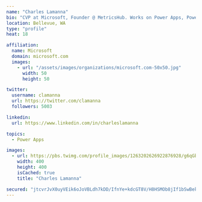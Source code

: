 ```yaml
---
name: "Charles Lamanna"
bio: "CVP at Microsoft, Founder @ MetricsHub. Works on Power Apps, Power Automate, Power Virtual Agent, Common Data Service and Dynamics 365."
location: Bellevue, WA
type: "profile"
heat: 18

affiliation:
  name: Microsoft
  domain: microsoft.com
  images:
    - url: "/assets/images/organizations/microsoft.com-50x50.jpg"
      width: 50
      height: 50

twitter:
  username: clamanna
  url: https://twitter.com/clamanna
  followers: 5003

linkedin:
  url: https://www.linkedin.com/in/charleslamanna

topics:
  - Power Apps

images:
  - url: https://pbs.twimg.com/profile_images/1263202626922876928/g6qGbHZ-_400x400.jpg
    width: 400
    height: 400
    isCached: true
    title: "Charles Lamanna"

secured: "jtcvrJvX0uyVEik6oJoVBLdh7kDD/IfnYe+kdcGT8V/H8HSMOb8jIf1bSwBekSpLiN9cTYglrqXvETlWrjiTsAKlR0TQhw3WLiwX88ZJmGQMhq6+5Lc2lPUpF55U4rWvf64Qub3FXj+pcFZ78scDPpmnH/TU8zIsiFe5kvNXs/ksZli5VU3dPdc3DDaG3M+spEzya1I+QRKdiZsfzlmhKpJ7X3Z0eXAVzJrP90De2nDuQRvYaJVdNYX9ChD3ThFBQjAMpI/7Kw8bXhjo1pAsdJtPDQQ4uioOiqytPpw5qad5xZ/EIBr0pZAGZLlYne5brbUwrdMzDMuXxLZKXVDKBU5qRsWreaY2l40ukGca57e/g4SBz26+mPtAHiTRz0ANGoqu3/LQ5aa/MG6ndLQDazNODJVKZJkeKoSuA9bhKu0=;HEaWxoKJH+B3HVVzmvF5oQ=="
---
```



